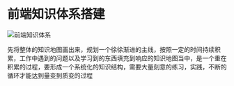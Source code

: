 # 前端知识体系搭建

![前端知识体系](http://assets.processon.com/chart_image/5ce956e5e4b07b430222c0f6.png)

先将整体的知识地图画出来，规划一个徐徐渐进的主线，按照一定的时间持续积累，工作中遇到的问题以及学习到的东西填充到响应的知识地图当中，是一个重在积累的过程，要形成一个系统化的知识结构，需要大量刻意的练习，实践，不断的循环才能达到量变到质变的过程

